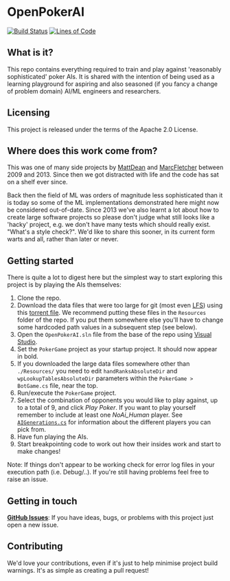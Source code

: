 # OpenPokerAI 

[![Build Status](https://dev.azure.com/OpenPokerAI/OpenPokerAI/_apis/build/status/MarcFletcher.OpenPokerAI?branchName=main)](https://dev.azure.com/OpenPokerAI/OpenPokerAI/_build/latest?definitionId=1&branchName=main) [![Lines of Code](https://sonarcloud.io/api/project_badges/measure?project=OpenPokerAI_OpenPokerAI&metric=ncloc)](https://sonarcloud.io/dashboard?id=OpenPokerAI_OpenPokerAI)

## What is it?

This repo contains everything required to train and play against 'reasonably sophisticated' poker AIs. It is shared with the intention of being used as a learning playground for aspiring and also seasoned (if you fancy a change of problem domain) AI/ML engineers and researchers.

## Licensing

This project is released under the terms of the Apache 2.0 License.

## Where does this work come from?

This was one of many side projects by [MattDean](https://github.com/MattDean) and [MarcFletcher](https://www.linkedin.com/in/marcpfletcher/) between 2009 and 2013. Since then we got distracted with life and the code has sat on a shelf ever since.

Back then the field of ML was orders of magnitude less sophisticated than it is today so some of the ML implementations demonstrated here might now be considered out-of-date. Since 2013 we've also learnt a lot about how to create large software projects so please don't judge what still looks like a 'hacky' project, e.g. we don't have many tests which should really exist. "What's a style check?". We'd like to share this sooner, in its current form warts and all, rather than later or never.

## Getting started

There is quite a lot to digest here but the simplest way to start exploring this project is by playing the AIs themselves:

1. Clone the repo.
2. Download the data files that were too large for git (most even [LFS](https://git-lfs.github.com/)) using this [torrent file](https://github.com/MarcFletcher/OpenPokerAI/blob/main/OpenPokerAI_Resources.torrent). We recommend putting these files in the `Resources` folder of the repo. If you put them somewhere else you'll have to change some hardcoded path values in a subsequent step (see below).
3. Open the `OpenPokerAI.sln` file from the base of the repo using [Visual Studio](https://visualstudio.microsoft.com/vs/community/).
4. Set the `PokerGame` project as your startup project. It should now appear in bold.
5. If you downloaded the large data files somewhere other than `./Resources/` you need to edit `handRanksAbsoluteDir` and `wpLookupTablesAbsoluteDir` parameters within the `PokerGame > BotGame.cs` file, near the top.
6. Run/execute the `PokerGame` project.
7. Select the combination of opponents you would like to play against, up to a total of 9, and click _Play Poker_. If you want to play yourself remember to include at least one _NoAi_Human_ player. See [`AIGenerations.cs`](https://github.com/MarcFletcher/OpenPokerAI/blob/main/PokerDefinitions/AIGenerations.cs) for information about the different players you can pick from.
8. Have fun playing the AIs.
9. Start breakpointing code to work out how their insides work and start to make changes!

Note: If things don't appear to be working check for error log files in your execution path (i.e. Debug/..). If you're still having problems feel free to raise an issue.

## Getting in touch

**[GitHub Issues](https://github.com/MarcFletcher/OpenPokerAI/issues/new)**: If you have ideas, bugs, 
or problems with this project just open a new issue.

## Contributing

We'd love your contributions, even if it's just to help minimise project build warnings. It's as simple as creating a pull request! 
